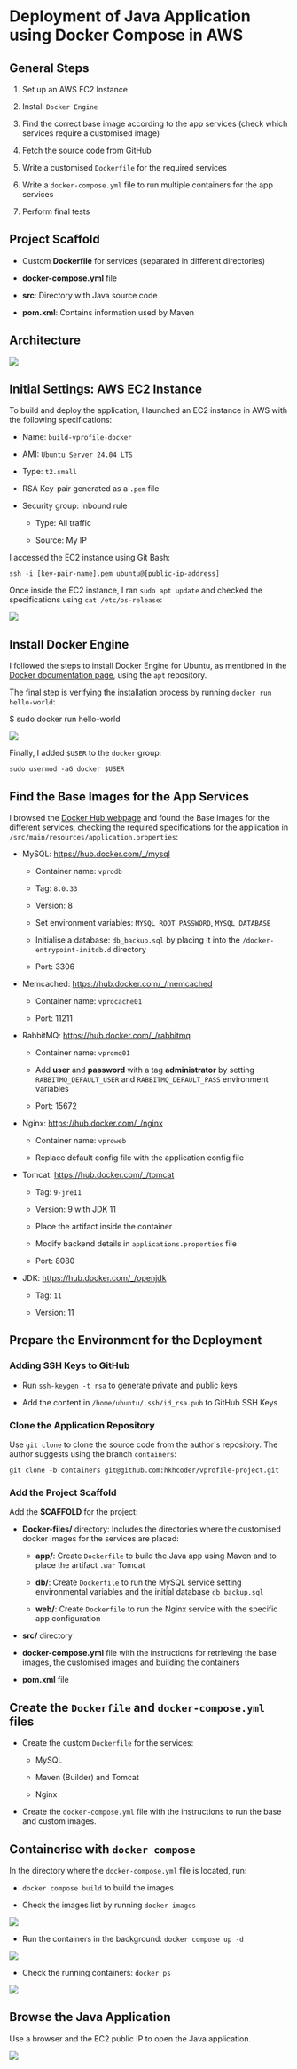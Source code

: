 # Deployment of Java Application using Docker Compose in AWS

## General Steps

1. Set up an AWS EC2 Instance

2. Install `Docker Engine`

3. Find the correct base image according to the app services
(check which services require a customised image)

4. Fetch the source code from GitHub

4. Write a customised `Dockerfile` for the required services

5. Write a `docker-compose.yml` file to run multiple containers for the 
app services

6. Perform final tests

## Project Scaffold

* Custom **Dockerfile** for services (separated in different directories)

* **docker-compose.yml** file

* **src**: Directory with Java source code

* **pom.xml**: Contains information used by Maven

## Architecture

![](./project-imgs/docker-aws-ec2.png)

## Initial Settings: AWS EC2 Instance

To build and deploy the application, I launched an EC2 instance in AWS with 
the following specifications:

* Name: `build-vprofile-docker`

* AMI: `Ubuntu Server 24.04 LTS`

* Type: `t2.small`

* RSA Key-pair generated as a `.pem` file

* Security group: Inbound rule

  - Type: All traffic

  - Source: My IP

I accessed the EC2 instance using Git Bash:

`ssh -i [key-pair-name].pem ubuntu@[public-ip-address]`

Once inside the EC2 instance, I ran `sudo apt update` and checked the 
specifications using `cat /etc/os-release`:

![](./project-imgs/ubuntu-os-release.png)

## Install Docker Engine

I followed the steps to install Docker Engine for Ubuntu, as mentioned in the 
[Docker documentation page](https://docs.docker.com/engine/install/), using the 
`apt` repository.

The final step is verifying the installation process by running 
`docker run hello-world`:

$ sudo docker run hello-world

![](./project-imgs/docker-hello-world.png)

Finally, I added `$USER` to the `docker` group:

`sudo usermod -aG docker $USER`

## Find the Base Images for the App Services

I browsed the [Docker Hub webpage](https://hub.docker.com/) and found
the Base Images for the different services, checking the required 
specifications for the application in 
`/src/main/resources/application.properties`:

* MySQL: https://hub.docker.com/_/mysql

   - Container name: `vprodb`

   - Tag: `8.0.33`

   - Version: 8

   - Set environment variables: `MYSQL_ROOT_PASSWORD`, `MYSQL_DATABASE`

   - Initialise a database: `db_backup.sql` by placing it into the 
   `/docker-entrypoint-initdb.d` directory

   - Port: 3306

* Memcached: https://hub.docker.com/_/memcached

   - Container name: `vprocache01`

   - Port: 11211

* RabbitMQ: https://hub.docker.com/_/rabbitmq
   
   - Container name: `vpromq01`

   - Add **user** and **password** with a tag **administrator** by 
   setting `RABBITMQ_DEFAULT_USER` and `RABBITMQ_DEFAULT_PASS` environment
   variables

   - Port: 15672

* Nginx: https://hub.docker.com/_/nginx

   - Container name: `vproweb`

   - Replace default config file with the application config file

* Tomcat: https://hub.docker.com/_/tomcat

   - Tag: `9-jre11`

   - Version: 9 with JDK 11

   - Place the artifact inside the container

   - Modify backend details in `applications.properties` file

   - Port: 8080

* JDK: https://hub.docker.com/_/openjdk

   - Tag: `11`

   - Version: 11

## Prepare the Environment for the Deployment

### Adding SSH Keys to GitHub

* Run `ssh-keygen -t rsa` to generate private and public keys

* Add the content in `/home/ubuntu/.ssh/id_rsa.pub` to GitHub SSH Keys

### Clone the Application Repository

Use `git clone` to clone the source code from the author's repository.
The author suggests using the branch `containers`:

`git clone -b containers git@github.com:hkhcoder/vprofile-project.git`

### Add the Project Scaffold

Add the **SCAFFOLD** for the project:

* **Docker-files/** directory: Includes the directories where the customised 
docker images for the services are placed:

   - **app/**: Create `Dockerfile` to build the Java app using Maven 
   and to place the artifact `.war` Tomcat

   - **db/**: Create `Dockerfile` to run the MySQL service 
   setting environmental variables and the initial database 
   `db_backup.sql`

   - **web/**: Create `Dockerfile` to run the Nginx service
   with the specific app configuration

* **src/** directory

* **docker-compose.yml** file with the instructions for retrieving 
the base images, the customised images and building the containers

* **pom.xml** file

## Create the `Dockerfile` and `docker-compose.yml` files

* Create the custom `Dockerfile` for the services:

   - MySQL

   - Maven (Builder) and Tomcat

   - Nginx

* Create the `docker-compose.yml` file with the instructions to
run the base and custom images.

## Containerise with `docker compose`

In the directory where the `docker-compose.yml` file is located,
run:

* `docker compose build` to build the images

* Check the images list by running `docker images`

![](./project-imgs/docker-images.png)

* Run the containers in the background: `docker compose up -d`

![](./project-imgs/docker-compose-up-result.png)

* Check the running containers: `docker ps`

![](./project-imgs/docker-containers.png)

## Browse the Java Application

Use a browser and the EC2 public IP to open the Java application.

![](./project-imgs/vprofile-app.png)